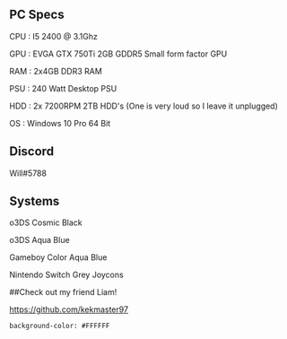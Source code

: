 ## PC Specs

CPU : I5 2400 @ 3.1Ghz

GPU : EVGA GTX 750Ti 2GB GDDR5 Small form factor GPU

RAM : 2x4GB DDR3 RAM

PSU : 240 Watt Desktop PSU

HDD : 2x 7200RPM 2TB HDD's (One is very loud so I leave it unplugged)

OS : Windows 10 Pro 64 Bit

## Discord

Will#5788

## Systems

o3DS Cosmic Black

o3DS Aqua Blue

Gameboy Color Aqua Blue

Nintendo Switch Grey Joycons

##Check out my friend Liam!

https://github.com/kekmaster97

	background-color: #FFFFFF
